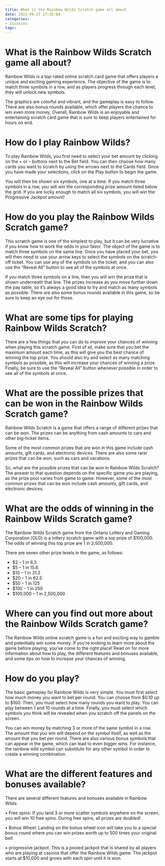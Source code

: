 ```yaml
---
title: What is the Rainbow Wilds Scratch game all about
date: 2022-09-27 17:35:04
categories:
- 21casino
tags:
---
```



#  What is the Rainbow Wilds Scratch game all about?

 Rainbow Wilds is a top-rated online scratch card game that offers players a unique and exciting gaming experience. The objective of the game is to match three symbols in a row, and as players progress through each level, they will unlock new symbols.

The graphics are colorful and vibrant, and the gameplay is easy to follow. There are also bonus rounds available, which offer players the chance to win even more money. Overall, Rainbow Wilds is an enjoyable and entertaining scratch card game that is sure to keep players entertained for hours on end.

# How do I play Rainbow Wilds?

To play Rainbow Wilds, you first need to select your bet amount by clicking on the + or – buttons next to the Bet field. You can then choose how many cards you want to scratch by using the arrows next to the Cards field. Once you have made your selections, click on the Play button to begin the game.

You will then be shown six symbols, one at a time. If you match three symbols in a row, you will win the corresponding prize amount listed below the grid. If you are lucky enough to match all six symbols, you will win the Progressive Jackpot amount!

#  How do you play the Rainbow Wilds Scratch game?

This scratch game is one of the simplest to play, but it can be very lucrative if you know how to work the odds in your favor. The object of the game is to match three symbols on the same line. Once you have placed your bet, you will then need to use your arrow keys to select the symbols on the scratch-off ticket. You can use any of the symbols on the ticket, and you can also use the “Reveal All” button to see all of the symbols at once.

If you match three symbols on a line, then you will win the prize that is shown underneath that line. The prizes increase as you move further down the pay table, so it’s always a good idea to try and match as many symbols as possible. There are also some bonus rounds available in this game, so be sure to keep an eye out for those.

# What are some tips for playing Rainbow Wilds Scratch?

There are a few things that you can do to improve your chances of winning when playing this scratch game. First of all, make sure that you bet the maximum amount each time, as this will give you the best chance of winning the top prize. You should also try and select as many matching symbols as possible, as this will increase your chances of winning a prize. Finally, be sure to use the “Reveal All” button whenever possible in order to see all of the symbols at once.

#  What are the possible prizes that can be won in the Rainbow Wilds Scratch game?

Rainbow Wilds Scratch is a game that offers a range of different prizes that can be won. The prizes can be anything from cash amounts to cars and other big-ticket items.

Some of the most common prizes that are won in this game include cash amounts, gift cards, and electronic devices. There are also some rarer prizes that can be won, such as cars and vacations.

So, what are the possible prizes that can be won in Rainbow Wilds Scratch? The answer to that question depends on the specific game you are playing, as the prize pool varies from game to game. However, some of the most common prizes that can be won include cash amounts, gift cards, and electronic devices.

#  What are the odds of winning in the Rainbow Wilds Scratch game?

The Rainbow Wilds Scratch game from the Ontario Lottery and Gaming Corporation (OLG) is a lottery scratch game with a top prize of $100,000. The odds of winning this top prize are 1 in 2,500,000.

There are seven other prize levels in the game, as follows:

* $2 – 1 in 6.3
 * $5 – 1 in 15.6
 * $10 – 1 in 31.2
 * $20 – 1 in 62.5
 * $50 – 1 in 125
 * $100 – 1 in 250
 * $100,000 – 1 in 2,500,000

#  Where can you find out more about the Rainbow Wilds Scratch game?

The Rainbow Wilds online scratch game is a fun and exciting way to gamble and potentially win some money. If you're looking to learn more about the game before playing, you've come to the right place! Read on for more information about how to play, the different features and bonuses available, and some tips on how to increase your chances of winning.

# How do you play?

The basic gameplay for Rainbow Wilds is very simple. You must first select how much money you want to bet per round. You can choose from $0.10 up to $100. Then, you must select how many rounds you want to play. You can play between 1 and 10 rounds at a time. Finally, you must select which symbols you think will be revealed when you scratch off the panels on the screen.

You can win money by matching 3 or more of the same symbol in a row. The amount that you win will depend on the symbol itself, as well as the amount that you bet per round. There are also various bonus symbols that can appear in the game, which can lead to even bigger wins. For instance, the rainbow wild symbol can substitute for any other symbol in order to create a winning combination.

# What are the different features and bonuses available?

There are several different features and bonuses available in Rainbow Wilds:

• Free spins: If you land 3 or more scatter symbols anywhere on the screen, you will win 10 free spins. During free spins, all prizes are doubled!

• Bonus Wheel: Landing on the bonus wheel icon will take you to a special bonus round where you can win prizes worth up to 500 times your original bet!

• progressive jackpot: This is a pooled jackpot that is shared by all players who are playing at casinos that offer the Rainbow Wilds game. The jackpot starts at $10,000 and grows with each spin until it is won.